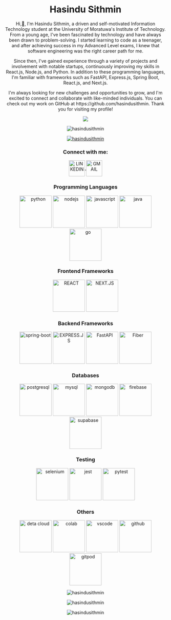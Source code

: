<h1 align="center">Hasindu Sithmin</h1>
<p align="center"> Hi,👋, I'm Hasindu Sithmin, a driven and self-motivated Information Technology student at the University of Moratuwa's Institute of Technology. From a young age, I've been fascinated by technology and have always been drawn to problem-solving. I started learning to code as a teenager, and after achieving success in my Advanced Level exams, I knew that software engineering was the right career path for me. </p>
<p align="center"> Since then, I've gained experience through a variety of projects and involvement with notable startups, continuously improving my skills in React.js, Node.js, and Python. In addition to these programming languages, I'm familiar with frameworks such as FastAPI, Express.js, Spring Boot, React.js, and Next.js. </p>
<p align="center"> I'm always looking for new challenges and opportunities to grow, and I'm excited to connect and collaborate with like-minded individuals. You can check out my work on GitHub at https://github.com/hasindusithmin. Thank you for visiting my profile! </p>

<p align="center">
<img src="https://i.ibb.co/wyJwBqJ/loading.gif"  />
</p>
<p align="center">
<img src="https://komarev.com/ghpvc/?username=hasindusithmin&label=Profile%20views&color=0e75b6&style=flat" alt="hasindusithmin" />
</p>
<p align="center">
<a href="https://github.com/ryo-ma/github-profile-trophy">
<img src="https://github-profile-trophy.vercel.app/?username=hasindusithmin" alt="hasindusithmin" />
</a>
</p>
<h3 align="center">Connect with me:</h3>
<p align="center">
<a href="https://linkedin.com/in/hasindu sithmin" target="blank">
<img align="center" src="https://cdn.jsdelivr.net/gh/devicons/devicon/icons/linkedin/linkedin-original.svg" alt="LINKEDIN" height="50" width="50" />
</a>
<a href="mailto:hasindusithmin64@gmail.com" target="blank">
<img align="center" src="https://www.google.com/gmail/about/static-2.0/images/logo-gmail.png?fingerprint=c2eaf4aae389c3f885e97081bb197b97" alt="GMAIL" height="50" width="50" />
</a>
</p>
<h3 align="center">Programming Languages</h3>
<p align="center">
<img src="https://cdn.jsdelivr.net/gh/devicons/devicon/icons/python/python-original-wordmark.svg" alt="python" width="100" height="100" />
<img src="https://cdn.jsdelivr.net/gh/devicons/devicon/icons/nodejs/nodejs-original-wordmark.svg" alt="nodejs" width="100" height="100" />
<img src="https://cdn.jsdelivr.net/gh/devicons/devicon/icons/javascript/javascript-original.svg" alt="javascript" width="100" height="100" />
<img src="https://cdn.jsdelivr.net/gh/devicons/devicon/icons/java/java-original-wordmark.svg" alt="java" width="100" height="100" />
<img src="https://cdn.jsdelivr.net/gh/devicons/devicon/icons/go/go-original-wordmark.svg" alt="go" width="100" height="100" />
</p>
<h3 align="center">Frontend Frameworks</h3>
<p align="center">
<img src="https://cdn.jsdelivr.net/gh/devicons/devicon/icons/react/react-original-wordmark.svg" alt="REACT" width="100" height="100" />
<img src="https://cdn.jsdelivr.net/gh/devicons/devicon/icons/nextjs/nextjs-original-wordmark.svg" alt="NEXT.JS" width="100" height="100" />    
</p>
<h3 align="center">Backend Frameworks</h3>
<p align="center">
<img src="https://cdn.jsdelivr.net/gh/devicons/devicon/icons/spring/spring-plain-wordmark.svg" alt="spring-boot" width="100" height="100"/>
<img src="https://cdn.jsdelivr.net/gh/devicons/devicon/icons/express/express-original.svg" alt="EXPRESS.JS" width="100" height="100"/>
<img src="https://cdn.jsdelivr.net/gh/devicons/devicon/icons/fastapi/fastapi-original-wordmark.svg" alt="FastAPI" width="100" height="100"/>
<img src="https://gofiber.io/assets/images/logo.svg" alt="Fiber" width="100" height="100"/>
</p>
<h3 align="center">Databases</h3>
<p align="center">
<img src="https://cdn.jsdelivr.net/gh/devicons/devicon/icons/postgresql/postgresql-original-wordmark.svg" alt="postgresql" width="100" height="100"/>
<img src="https://cdn.jsdelivr.net/gh/devicons/devicon/icons/mysql/mysql-original-wordmark.svg" alt="mysql" width="100" height="100"/>
<img src="https://cdn.jsdelivr.net/gh/devicons/devicon/icons/mongodb/mongodb-original-wordmark.svg" alt="mongodb" width="100" height="100" />
<img src="https://cdn.jsdelivr.net/gh/devicons/devicon/icons/firebase/firebase-plain-wordmark.svg" alt="firebase" width="100" height="100"/>
<img src="https://miro.medium.com/max/720/1*xOqCfciF90c8nH0HhMpapQ.webp" alt="supabase" width="100" height="100"/>
</p>
<h3 align="center">Testing</h3>
<p align="center">
<img src="https://cdn.jsdelivr.net/gh/devicons/devicon/icons/selenium/selenium-original.svg" alt="selenium" width="100" height="100"/>
<img src="https://cdn.jsdelivr.net/gh/devicons/devicon/icons/jest/jest-plain.svg" alt="jest" width="100" height="100" title="Jest"/>
<img src="https://cdn.jsdelivr.net/gh/devicons/devicon/icons/pytest/pytest-original-wordmark.svg" alt="pytest" width="100" height="100"/>
</p>
<h3 align="center">Others</h3>
<p align="center">
<img src="https://www.deta.sh/dist/images/favicon.png" alt="deta cloud" width="100" height="100" title="Deta Cloud"/>
<img src="https://colab.research.google.com/img/colab_favicon_256px.png" alt="colab" width="100" height="100"/>
<img src="https://cdn.jsdelivr.net/gh/devicons/devicon/icons/vscode/vscode-original.svg" alt="vscode" width="100" height="100"/>
<img src="https://cdn.jsdelivr.net/gh/devicons/devicon/icons/github/github-original-wordmark.svg" alt="github" width="100" height="100"/>
<img src="https://www.gitpod.io/favicon192.png" title="gitpod" alt="gitpod" width="100" height="100"/>
</p>
<p align="center">
<img  src="https://github-readme-stats.vercel.app/api/top-langs?username=hasindusithmin&show_icons=true&locale=en&layout=compact" alt="hasindusithmin" />
</p>
<p align="center">
<img src="https://github-readme-stats.vercel.app/api?username=hasindusithmin&show_icons=true&locale=en" alt="hasindusithmin" />
</p>
<p align="center" >
<img src="https://github-readme-streak-stats.herokuapp.com/?user=hasindusithmin&" alt="hasindusithmin" />
</p>
